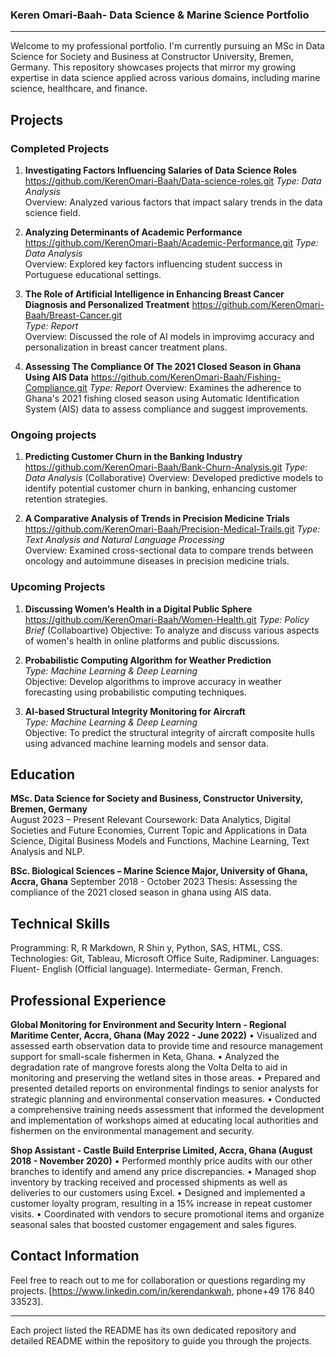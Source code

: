 ### Keren Omari-Baah- Data Science & Marine Science Portfolio

---

Welcome to my professional portfolio. I'm currently pursuing an MSc in Data Science for Society and Business at Constructor University, Bremen, Germany. This repository showcases projects that mirror my growing expertise in data science applied across various domains, including marine science, healthcare, and finance.


## Projects

### Completed Projects

1. **Investigating Factors Influencing Salaries of Data Science Roles** https://github.com/KerenOmari-Baah/Data-science-roles.git 
   _Type: Data Analysis_  
   Overview: Analyzed various factors that impact salary trends in the data science field.


2.  **Analyzing Determinants of Academic Performance** https://github.com/KerenOmari-Baah/Academic-Performance.git
    _Type: Data Analysis_  
   Overview: Explored key factors influencing student success in Portuguese educational settings.


3. **The Role of Artificial Intelligence in Enhancing Breast Cancer Diagnosis and Personalized Treatment** https://github.com/KerenOmari-Baah/Breast-Cancer.git    
   _Type: Report_  
   Overview: Discussed the role of AI models in improvimg accuracy and personalization in breast cancer treatment plans.

   
4. **Assessing The Compliance Of The 2021 Closed Season in Ghana Using AIS Data** https://github.com/KerenOmari-Baah/Fishing-Compliance.git
   _Type: Report_
    Overview: Examines the adherence to Ghana's 2021 fishing closed season using Automatic Identification System (AIS) data to assess compliance and suggest improvements.


### Ongoing projects

1. **Predicting Customer Churn in the Banking Industry** https://github.com/KerenOmari-Baah/Bank-Churn-Analysis.git 
    _Type: Data Analysis_  (Collaborative)
   Overview: Developed predictive models to identify potential customer churn in banking, enhancing customer retention strategies.

3. **A Comparative Analysis of Trends in Precision Medicine Trials** https://github.com/KerenOmari-Baah/Precision-Medical-Trails.git 
    _Type: Text Analysis and Natural Language Processing_  
   Overview: Examined cross-sectional data to compare trends between oncology and autoimmune diseases in precision medicine trials.

### Upcoming Projects

1. **Discussing Women’s Health in a Digital Public Sphere** https://github.com/KerenOmari-Baah/Women-Health.git
   _Type: Policy Brief_  (Collaboartive)
   Objective: To analyze and discuss various aspects of women's health in online platforms and public discussions.

2. **Probabilistic Computing Algorithm for Weather Prediction**  
   _Type: Machine Learning & Deep Learning_  
   Objective: Develop algorithms to improve accuracy in weather forecasting using probabilistic computing techniques.

3. **AI-based Structural Integrity Monitoring for Aircraft**  
   _Type: Machine Learning & Deep Learning_  
   Objective: To predict the structural integrity of aircraft composite hulls using advanced machine learning models and sensor data.


## Education                                                                                                                                                                                                                                       
**MSc. Data Science for Society and Business, Constructor University, Bremen, Germany**  
August 2023 – Present Relevant Coursework:  Data Analytics, Digital Societies and Future Economies, Current Topic and Applications in Data Science, Digital Business Models and Functions, Machine Learning, Text Analysis and NLP.

**BSc. Biological Sciences – Marine Science Major, University of Ghana, Accra, Ghana** 
September 2018 - October 2023 Thesis: Assessing the compliance of the 2021 closed season in ghana using AIS data.

## Technical Skills                                                                                                                                                                                                                            
Programming: R, R Markdown, R Shin y, Python, SAS, HTML, CSS.
Technologies: Git, Tableau, Microsoft Office Suite, Radipminer.
Languages: Fluent- English (Official language). Intermediate- German, French.
 
## Professional Experience                                                                                                                                                                                                         
**Global Monitoring for Environment and Security Intern - Regional Maritime Center, Accra, Ghana (May 2022 - June 2022)**
•	Visualized and assessed earth observation data to provide time and resource management support for small-scale fishermen in Keta, Ghana.
•	Analyzed the degradation rate of mangrove forests along the Volta Delta to aid in monitoring and preserving the wetland sites in those areas. 
•	Prepared and presented detailed reports on environmental findings to senior analysts for strategic planning and environmental conservation measures.
•	Conducted a comprehensive training needs assessment that informed the development and implementation of workshops aimed at educating local authorities and fishermen on the environmental management and security. 

**Shop Assistant - Castle Build Enterprise Limited, Accra, Ghana (August 2018 - November 2020)**
•	Performed monthly price audits with our other branches to identify and amend any price discrepancies.
•	Managed shop inventory by tracking received and processed shipments as well as deliveries to our customers using Excel.
•	Designed and implemented a customer loyalty program, resulting in a 15% increase in repeat customer visits.
•	Coordinated with vendors to secure promotional items and organize seasonal sales that boosted customer engagement and sales figures.

## Contact Information

Feel free to reach out to me for collaboration or questions regarding my projects. [https://www.linkedin.com/in/kerendankwah, phone+49 176 840 33523].

---
Each project listed the README has its own dedicated repository and detailed README within the repository to guide you through the projects.


